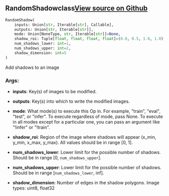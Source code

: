 ## RandomShadow<span class="tag">class</span><a class="sourcelink" href=https://github.com/fastestimator/fastestimator/blob/r1.0/fastestimator/op/numpyop/univariate/random_shadow.py/#L22-L61>View source on Github</a>
```python
RandomShadow(
	inputs: Union[str, Iterable[str], Callable],
	outputs: Union[str, Iterable[str]],
	mode: Union[NoneType, str, Iterable[str]]=None,
	shadow_roi: Tuple[float, float, float, float]=(0.0, 0.5, 1.0, 1.0),
	num_shadows_lower: int=1,
	num_shadows_upper: int=2,
	shadow_dimension: int=5
)
```
Add shadows to an image


<h3>Args:</h3>


* **inputs**: Key(s) of images to be modified.

* **outputs**: Key(s) into which to write the modified images.

* **mode**: What mode(s) to execute this Op in. For example, "train", "eval", "test", or "infer". To execute regardless of mode, pass None. To execute in all modes except for a particular one, you can pass an argument like "!infer" or "!train".

* **shadow_roi**: Region of the image where shadows will appear (x_min, y_min, x_max, y_max). All values should be in range [0, 1].

* **num_shadows_lower**: Lower limit for the possible number of shadows. Should be in range [0, `num_shadows_upper`].

* **num_shadows_upper**: Lower limit for the possible number of shadows. Should be in range [`num_shadows_lower`, inf].

* **shadow_dimension**: Number of edges in the shadow polygons. Image types: uint8, float32

